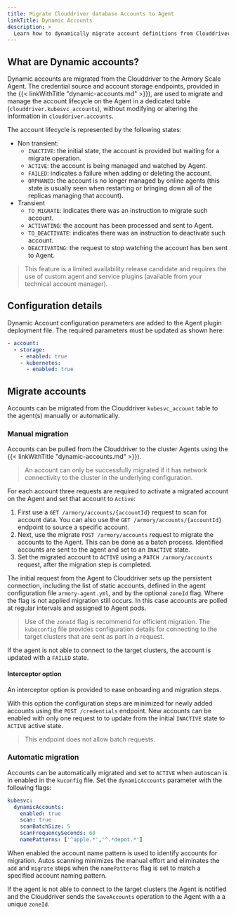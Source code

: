```yaml
---
title: Migrate Clouddriver database Accounts to Agent
linkTitle: Dynamic Accounts
description: >
  Learn how to dynamically migrate account definitions from Clouddriver to the Armory Scale Agent.
---
```

## What are Dynamic accounts?
Dynamic accounts are migrated from the Clouddriver to the Armory Scale Agent. The credential source and account storage endpoints, provided in the {{< linkWithTitle "dynamic-accounts.md" >}}), are used to migrate and manage the account lifecycle on the Agent in a dedicated table (`clouddriver.kubesvc_accounts`), without modifying or altering the information in `clouddriver.accounts`. 

The account lifecycle is represented by the following states:
- Non transient:
  - `INACTIVE`: the initial state, the account is provided but waiting for a migrate operation.
  - `ACTIVE`: the account is being managed and watched by Agent.
  - `FAILED`: indicates a failure when adding or deleting the account.
  - `ORPHANED`: the account is no longer  managed by online agents (this state is usually seen when restarting or bringing down all of the replicas managing that account).
- Transient
  - `TO_MIGRATE`: indicates there was an instruction to migrate such account.
  - `ACTIVATING`: the account has been processed and sent to Agent.
  - `TO_DEACTIVATE`: indicates there was an instruction to deactivate such account.
  - `DEACTIVATING`: the request to stop watching the account has ben sent to Agent.
  
> This feature is a limited availability release candidate and requires the use of custom agent and service plugins (available from your technical account manager).

## Configuration details
Dynamic Account configuration parameters are added to the Agent plugin deployment file. The required parameters must be updated as shown here:

``` yaml
- account:
  - storage:
    - enabled: true 
    - kubernetes: 
      - enabled: true
```

## Migrate accounts
Accounts can be migrated from the Clouddriver `kubesvc_account` table to the agent(s) manually or automatically. 

### Manual migration
Accounts can be pulled from the Clouddriver to the cluster Agents using the {{< linkWithTitle "dynamic-accounts.md" >}}).

> An account can only be successfully migrated if it has network connectivity to the cluster in the underlying configuration. 

For each account three requests are required to activate a migrated account on the Agent and set that account to `Active`:
1. First use a `GET /armory/accounts/{accountId}` request to scan for account data. You can also use the `GET /armory/accounts/{accountId}` endpoint to source a specific account.
2. Next, use the migrate `POST /armory/accounts` request to migrate the accounts to the Agent. This can be done as a batch process. Identified accounts are sent to the agent and set to an `INACTIVE` state.
3. Set the migrated account to `ACTIVE` using a `PATCH /armory/accounts` request, after the migration step is completed.

The initial request from the Agent to Clouddriver sets up the persistent connection, including the list of static accounts, defined in the agent configuration file `armory-agent.yml`, and by the optional `zoneId` flag. Where the flag is not applied migration still occurs. In this case accounts are polled at regular intervals and assigned to Agent pods. 

> Use of the `zoneId` flag is recommend for efficient migration. The `kubeconfig` file provides configuration details for connecting to the target clusters that are sent as part in a request. 

If the agent is not able to connect to the target clusters, the account is updated with a `FAILED` state. 

#### Interceptor option
An interceptor option is provided to ease onboarding and migration steps.

With this option the configuration steps are minimized for newly added accounts using the `POST /credentials` endpoint. New accounts can be enabled with only one request to to update from the initial `INACTIVE` state to `ACTIVE` active state.

> This endpoint does not allow batch requests.

### Automatic migration
Accounts can be automatically migrated and set to `ACTIVE` when autoscan is in enabled in the `kuconfig` file. Set the `dynamicAccounts` parameter with the following flags:

```yaml
kubesvc:
  dynamicAccounts:
    enabled: true
    scan: true
    scanBatchSize: 5
    scanFrequencySeconds: 60
    namePatterns: ['^apple.*','^.*depot.*']
  ```

When enabled the account name pattern is used to identify accounts for migration.  Autos scanning minimizes the manual effort and eliminates the `add` and `migrate` steps when the `namePatterns` flag is set to match a specified account naming pattern.

If the agent is not able to connect to the target clusters the Agent is notified and the Clouddriver sends the `SaveAccounts` operation to the Agent with a a unique `zoneId`.